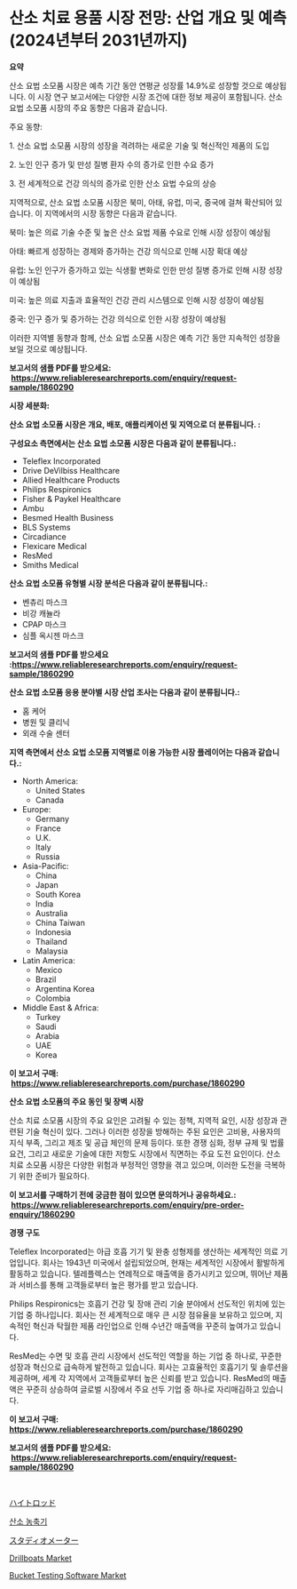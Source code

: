 <p><h1>산소 치료 용품 시장 전망: 산업 개요 및 예측 (2024년부터 2031년까지)</h1></p><p><strong>요약</strong></p>
<p><p>산소 요법 소모품 시장은 예측 기간 동안 연평균 성장률 14.9%로 성장할 것으로 예상됩니다. 이 시장 연구 보고서에는 다양한 시장 조건에 대한 정보 제공이 포함됩니다. 산소 요법 소모품 시장의 주요 동향은 다음과 같습니다.</p><p>주요 동향:</p><p>1. 산소 요법 소모품 시장의 성장을 격려하는 새로운 기술 및 혁신적인 제품의 도입</p><p>2. 노인 인구 증가 및 만성 질병 환자 수의 증가로 인한 수요 증가</p><p>3. 전 세계적으로 건강 의식의 증가로 인한 산소 요법 수요의 상승</p><p>지역적으로, 산소 요법 소모품 시장은 북미, 아태, 유럽, 미국, 중국에 걸쳐 확산되어 있습니다. 이 지역에서의 시장 동향은 다음과 같습니다.</p><p>북미: 높은 의료 기술 수준 및 높은 산소 요법 제품 수요로 인해 시장 성장이 예상됨</p><p>아태: 빠르게 성장하는 경제와 증가하는 건강 의식으로 인해 시장 확대 예상</p><p>유럽: 노인 인구가 증가하고 있는 식생활 변화로 인한 만성 질병 증가로 인해 시장 성장이 예상됨</p><p>미국: 높은 의료 지출과 효율적인 건강 관리 시스템으로 인해 시장 성장이 예상됨</p><p>중국: 인구 증가 및 증가하는 건강 의식으로 인한 시장 성장이 예상됨</p><p>이러한 지역별 동향과 함께, 산소 요법 소모품 시장은 예측 기간 동안 지속적인 성장을 보일 것으로 예상됩니다.</p></p>
<p><strong>보고서의 샘플 PDF를 받으세요: &nbsp;<a href="https://www.reliableresearchreports.com/enquiry/request-sample/1860290">https://www.reliableresearchreports.com/enquiry/request-sample/1860290</a></strong></p>
<p><strong>시장 세분화:</strong></p>
<p><strong> 산소 요법 소모품 시장은 개요, 배포, 애플리케이션 및 지역으로 더 분류됩니다. :</strong></p>
<p><strong>구성요소 측면에서는 산소 요법 소모품 시장은 다음과 같이 분류됩니다.:</strong></p>
<p><ul><li>Teleflex Incorporated</li><li>Drive DeVilbiss Healthcare</li><li>Allied Healthcare Products</li><li>Philips Respironics</li><li>Fisher & Paykel Healthcare</li><li>Ambu</li><li>Besmed Health Business</li><li>BLS Systems</li><li>Circadiance</li><li>Flexicare Medical</li><li>ResMed</li><li>Smiths Medical</li></ul></p>
<p><strong> 산소 요법 소모품 유형별 시장 분석은 다음과 같이 분류됩니다.:</strong></p>
<p><ul><li>벤츄리 마스크</li><li>비강 캐뉼라</li><li>CPAP 마스크</li><li>심플 옥시젠 마스크</li></ul></p>
<p><strong>보고서의 샘플 PDF를 받으세요 :<a href="https://www.reliableresearchreports.com/enquiry/request-sample/1860290">https://www.reliableresearchreports.com/enquiry/request-sample/1860290</a></strong></p>
<p><strong> 산소 요법 소모품 응용 분야별 시장 산업 조사는 다음과 같이 분류됩니다.:</strong></p>
<p><ul><li>홈 케어</li><li>병원 및 클리닉</li><li>외래 수술 센터</li></ul></p>
<p><strong>지역 측면에서 산소 요법 소모품 지역별로 이용 가능한 시장 플레이어는 다음과 같습니다.:</strong></p>
<p><ul>
    <li>
        North America:
        <ul>
            <li>United States</li>
            <li>Canada</li>
        </ul>
    </li>
    <li>
        Europe:
        <ul>
            <li>Germany</li>
            <li>France</li>
            <li>U.K.</li>
            <li>Italy</li>
            <li>Russia</li>
        </ul>
    </li>
    <li>
        Asia-Pacific:
        <ul>
            <li>China</li>
            <li>Japan</li>
            <li>South Korea</li>
            <li>India</li>
            <li>Australia</li>
            <li>China Taiwan</li>
            <li>Indonesia</li>
            <li>Thailand</li>
            <li>Malaysia</li>
        </ul>
    </li>
    <li>
        Latin America:
        <ul>
            <li>Mexico</li>
            <li>Brazil</li>
            <li>Argentina Korea</li>
            <li>Colombia</li>
        </ul>
    </li>
    <li>
        Middle East & Africa:
        <ul>
            <li>Turkey</li>
            <li>Saudi</li>
            <li>Arabia</li>
            <li>UAE</li>
            <li>Korea</li>
        </ul>
    </li>
    </ul></p>
<p><strong>이 보고서 구매: &nbsp;<a href="https://www.reliableresearchreports.com/purchase/1860290">https://www.reliableresearchreports.com/purchase/1860290</a></strong></p>
<p><strong>산소 요법 소모품의 주요 동인 및 장벽 시장</strong></p>
<p><p>산소 치료 소모품 시장의 주요 요인은 고려될 수 있는 정책, 지역적 요인, 시장 성장과 관련된 기술 혁신이 있다. 그러나 이러한 성장을 방해하는 주된 요인은 고비용, 사용자의 지식 부족, 그리고 제조 및 공급 체인의 문제 등이다. 또한 경쟁 심화, 정부 규제 및 법률 요건, 그리고 새로운 기술에 대한 저항도 시장에서 직면하는 주요 도전 요인이다. 산소 치료 소모품 시장은 다양한 위험과 부정적인 영향을 겪고 있으며, 이러한 도전을 극복하기 위한 준비가 필요하다.</p></p>
<p><strong>이 보고서를 구매하기 전에 궁금한 점이 있으면 문의하거나 공유하세요.: &nbsp;<a href="https://www.reliableresearchreports.com/enquiry/pre-order-enquiry/1860290">https://www.reliableresearchreports.com/enquiry/pre-order-enquiry/1860290</a></strong></p>
<p><strong>경쟁 구도</strong></p>
<p><p>Teleflex Incorporated는 아급 호흡 기기 및 완충 성형제를 생산하는 세계적인 의료 기업입니다. 회사는 1943년 미국에서 설립되었으며, 현재는 세계적인 시장에서 활발하게 활동하고 있습니다. 텔레플렉스는 연례적으로 매출액을 증가시키고 있으며, 뛰어난 제품과 서비스를 통해 고객들로부터 높은 평가를 받고 있습니다.</p><p>Philips Respironics는 호흡기 건강 및 장애 관리 기술 분야에서 선도적인 위치에 있는 기업 중 하나입니다. 회사는 전 세계적으로 매우 큰 시장 점유율을 보유하고 있으며, 지속적인 혁신과 탁월한 제품 라인업으로 인해 수년간 매출액을 꾸준히 높여가고 있습니다.</p><p>ResMed는 수면 및 호흡 관리 시장에서 선도적인 역할을 하는 기업 중 하나로, 꾸준한 성장과 혁신으로 급속하게 발전하고 있습니다. 회사는 고효율적인 호흡기기 및 솔루션을 제공하며, 세계 각 지역에서 고객들로부터 높은 신뢰를 받고 있습니다. ResMed의 매출액은 꾸준히 상승하여 글로벌 시장에서 주요 선두 기업 중 하나로 자리매김하고 있습니다.</p></p>
<p><strong>이 보고서 구매: &nbsp; <a href="https://www.reliableresearchreports.com/purchase/1860290">https://www.reliableresearchreports.com/purchase/1860290</a></strong></p>
<p><strong>보고서의 샘플 PDF를 받으세요: &nbsp;<a href="https://www.reliableresearchreports.com/enquiry/request-sample/1860290">https://www.reliableresearchreports.com/enquiry/request-sample/1860290</a></strong><strong></strong></p>
<p>&nbsp;</p>
<p><p><a href="https://medium.com/@reyeshowell655/%E8%BA%AB%E9%95%B7%E6%B8%AC%E5%AE%9A%E5%99%A8%E5%B8%82%E5%A0%B4-%E3%82%BF%E3%82%A4%E3%83%97-%E3%82%A2%E3%83%97%E3%83%AA%E3%82%B1%E3%83%BC%E3%82%B7%E3%83%A7%E3%83%B3-%E5%9C%B0%E7%90%86%E3%81%AB%E3%82%88%E3%82%8B%E5%8C%85%E6%8B%AC%E7%9A%84%E8%A9%95%E4%BE%A1-1f01589591b0">ハイトロッド</a></p><p><a href="https://github.com/vsnao330707/Market-Research-Report-List-1/blob/main/8235230192715.md">산소 농축기</a></p><p><a href="https://medium.com/@reyeshowell655/%E3%82%B9%E3%82%BF%E3%83%87%E3%82%A3%E3%82%AA%E3%83%A1%E3%83%BC%E3%82%BF%E5%B8%82%E5%A0%B4%E3%81%AE%E5%88%86%E6%9E%90%E3%81%A8-2024%E5%B9%B4%E3%81%8B%E3%82%892031%E5%B9%B4%E3%81%BE%E3%81%A7%E3%81%AE%E6%9C%9F%E9%96%93%E3%81%AB%E4%BA%88%E6%B8%AC%E3%81%95%E3%82%8C%E3%82%8B%E3%82%B5%E3%82%A4%E3%82%BA-6ee281992326">スタディオメーター</a></p><p><a href="https://issuu.com/reportprime-2/docs/drillboats-market-size-2030.pptx">Drillboats Market</a></p><p><a href="https://issuu.com/reportprime-2/docs/bucket-testing-software-market-size-2030.pptx">Bucket Testing Software Market</a></p></p>